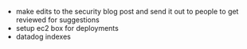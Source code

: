 - make edits to the security blog post and send it out to people to get reviewed for suggestions
- setup ec2 box for deployments
- datadog indexes
